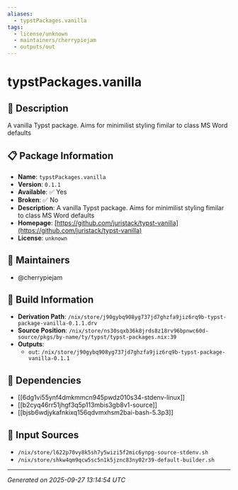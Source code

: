 ```yaml
---
aliases:
  - typstPackages.vanilla
tags:
  - license/unknown
  - maintainers/cherrypiejam
  - outputs/out
---
```


# typstPackages.vanilla

## 📝 Description

A vanilla Typst package. Aims for minimilist styling fimilar to class MS Word defaults

## 📋 Package Information

- **Name**: `typstPackages.vanilla`
- **Version**: `0.1.1`
- **Available**: ✅ Yes
- **Broken**: ✅ No
- **Description**: A vanilla Typst package. Aims for minimilist styling fimilar to class MS Word defaults
- **Homepage**: [https://github.com/juristack/typst-vanilla](https://github.com/juristack/typst-vanilla)
- **License**: `unknown`
## 👥 Maintainers

- @cherrypiejam


## 🔧 Build Information

- **Derivation Path**: `/nix/store/j90gybq908yg737jd7ghzfa9jiz6rq9b-typst-package-vanilla-0.1.1.drv`
- **Source Position**: `/nix/store/ns30sqxb36k8jrds8z18rv96bpnwc60d-source/pkgs/by-name/ty/typst/typst-packages.nix:39`
- **Outputs**:
  - `out`:  `/nix/store/j90gybq908yg737jd7ghzfa9jiz6rq9b-typst-package-vanilla-0.1.1`

## 🔗 Dependencies

- [[6dg1vi55ynf4dmkmmcn945pwdz010s34-stdenv-linux]]
- [[b2cyq46rr51jhgf3q5p113mbis3gb8v1-source]]
- [[bjsb6wdjykafnkixq156qdvmxhsm2bai-bash-5.3p3]]

## 📁 Input Sources

- `/nix/store/l622p70vy8k5sh7y5wizi5f2mic6ynpg-source-stdenv.sh`
- `/nix/store/shkw4qm9qcw5sc5n1k5jznc83ny02r39-default-builder.sh`

---
*Generated on 2025-09-27 13:14:54 UTC*
